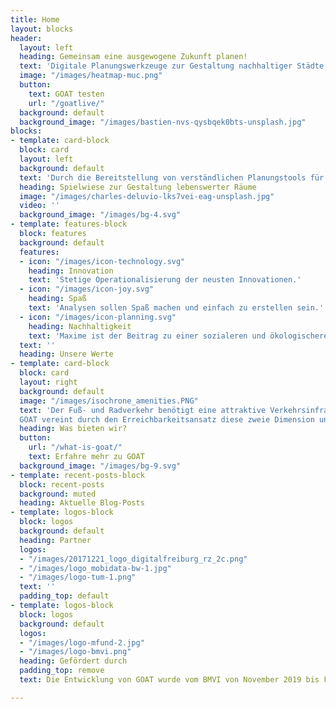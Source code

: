 ```yaml
---
title: Home
layout: blocks
header:
  layout: left
  heading: Gemeinsam eine ausgewogene Zukunft planen!
  text: 'Digitale Planungswerkzeuge zur Gestaltung nachhaltiger Städte und Regionen.'
  image: "/images/heatmap-muc.png"
  button:
    text: GOAT testen
    url: "/goatlive/"
  background: default
  background_image: "/images/bastien-nvs-qysbqek0bts-unsplash.jpg"
blocks:
- template: card-block
  block: card
  layout: left
  background: default
  text: 'Durch die Bereitstellung von verständlichen Planungstools für den Fuß- und Radverkehr begleiten wir die Stadt- und Verkehrsplanung, sowie die Standortentwicklung, in eine offenere, spaßigere und effizientere Zukunft.'
  heading: Spielwiese zur Gestaltung lebenswerter Räume
  image: "/images/charles-deluvio-lks7vei-eag-unsplash.jpg"
  video: ''
  background_image: "/images/bg-4.svg"
- template: features-block
  block: features
  background: default
  features:
  - icon: "/images/icon-technology.svg"
    heading: Innovation
    text: 'Stetige Operationalisierung der neusten Innovationen.'
  - icon: "/images/icon-joy.svg"
    heading: Spaß
    text: 'Analysen sollen Spaß machen und einfach zu erstellen sein.'
  - icon: "/images/icon-planning.svg"
    heading: Nachhaltigkeit
    text: 'Maxime ist der Beitrag zu einer sozialeren und ökologischeren Welt.'
  text: ''
  heading: Unsere Werte
- template: card-block
  block: card
  layout: right
  background: default
  image: "/images/isochrone_amenities.PNG"
  text: 'Der Fuß- und Radverkehr benötigt eine attraktive Verkehrsinfrastruktur und nahe Ziele im Sinne der 15-Minuten-Stadt. 
  GOAT vereint durch den Erreichbarkeitsansatz diese zweie Dimension und liefert über digitale Karten dynamische Analysen.'
  heading: Was bieten wir?
  button:
    url: "/what-is-goat/"
    text: Erfahre mehr zu GOAT
  background_image: "/images/bg-9.svg"
- template: recent-posts-block
  block: recent-posts
  background: muted
  heading: Aktuelle Blog-Posts
- template: logos-block
  block: logos
  background: default
  heading: Partner
  logos:
  - "/images/20171221_logo_digitalfreiburg_rz_2c.png"
  - "/images/logo_mobidata-bw-1.jpg"
  - "/images/logo-tum-1.png"
  text: ''
  padding_top: default
- template: logos-block
  block: logos
  background: default
  logos:
  - "/images/logo-mfund-2.jpg"
  - "/images/logo-bmvi.png"
  heading: Gefördert durch
  padding_top: remove
  text: Die Entwicklung von GOAT wurde vom BMVI von November 2019 bis Februar 2021 im Rahmen der mFUND-Initiative (Förderlinie 1) an der TUM gefördert.

---
```

